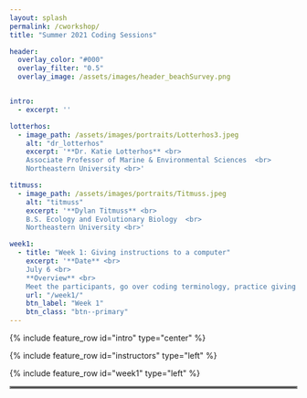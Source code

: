 ```yaml
---
layout: splash
permalink: /cworkshop/
title: "Summer 2021 Coding Sessions"

header:
  overlay_color: "#000"
  overlay_filter: "0.5"
  overlay_image: /assets/images/header_beachSurvey.png


intro: 
  - excerpt: ''

lotterhos:
  - image_path: /assets/images/portraits/Lotterhos3.jpeg
    alt: "dr_lotterhos"
    excerpt: '**Dr. Katie Lotterhos** <br>
    Associate Professor of Marine & Environmental Sciences  <br>
    Northeastern University <br>'

titmuss:
  - image_path: /assets/images/portraits/Titmuss.jpeg
    alt: "titmuss"
    excerpt: '**Dylan Titmuss** <br>
    B.S. Ecology and Evolutionary Biology  <br>
    Northeastern University <br>'

week1:
  - title: "Week 1: Giving instructions to a computer"
    excerpt: '**Date** <br>
    July 6 <br>
    **Overview** <br>
    Meet the participants, go over coding terminology, practice giving explicit instructions, and try paired coding.'
    url: "/week1/"
    btn_label: "Week 1"
    btn_class: "btn--primary"
---
```


{% include feature_row id="intro" type="center" %}

{% include feature_row id="instructors" type="left" %}

{% include feature_row id="week1" type="left" %}

<hr style="border:2px solid gray">
